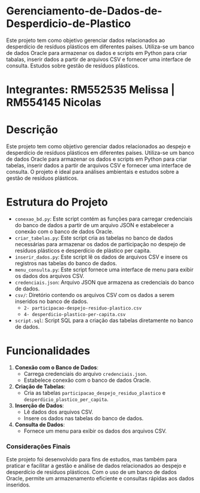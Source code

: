 # Gerenciamento-de-Dados-de-Desperdicio-de-Plastico
Este projeto tem como objetivo gerenciar dados relacionados ao desperdício de resíduos plásticos em diferentes países. Utiliza-se um banco de dados Oracle para armazenar os dados e scripts em Python para criar tabalas, inserir dados a partir de arquivos CSV e fornecer uma interface de consulta. Estudos sobre gestão de resíduos plásticos.
 
# Integrantes: RM552535 Melissa | RM554145 Nicolas
 
# Descrição
Este projeto tem como objetivo gerenciar dados relacionados ao despejo e desperdício de resíduos plásticos em diferentes países. Utiliza-se um banco de dados Oracle para armazenar os dados e scripts em Python para criar tabelas, inserir dados a partir de arquivos CSV e fornecer uma interface de consulta. O projeto é ideal para análises ambientais e estudos sobre a gestão de resíduos plásticos.
# Estrutura do Projeto
- `conexao_bd.py`: Este script contém as funções para carregar credenciais do banco de dados a partir de um arquivo JSON e estabelecer a conexão com o banco de dados Oracle.
- `criar_tabelas.py`: Este script cria as tabelas no banco de dados necessárias para armazenar os dados de participação no despejo de resíduos plásticos e desperdício de plástico per capita.
- `inserir_dados.py`: Este script lê os dados de arquivos CSV e insere os registros nas tabelas do banco de dados.
- `menu_consulta.py`: Este script fornece uma interface de menu para exibir os dados dos arquivos CSV.
- `credenciais.json`: Arquivo JSON que armazena as credenciais do banco de dados.
- `csv/`: Diretório contendo os arquivos CSV com os dados a serem inseridos no banco de dados.
  - `2- participacao-despejo-residuo-plastico.csv`
  - `4- desperdicio-plastico-per-capita.csv`
- `script.sql`: Script SQL para a criação das tabelas diretamente no banco de dados.
# Funcionalidades
1. **Conexão com o Banco de Dados**:
    - Carrega credenciais do arquivo `credenciais.json`.
    - Estabelece conexão com o banco de dados Oracle.
2. **Criação de Tabelas**:
    - Cria as tabelas `participacao_despejo_residuo_plastico` e `desperdicio_plastico_per_capita`.
3. **Inserção de Dados**:
    - Lê dados dos arquivos CSV.
    - Insere os dados nas tabelas do banco de dados.
4. **Consulta de Dados**:
    - Fornece um menu para exibir os dados dos arquivos CSV.

### Considerações Finais
Este projeto foi desenvolvido para fins de estudos, mas também para praticar e facilitar a gestão e análise de dados relacionados ao despejo e desperdício de resíduos plásticos. Com o uso de um banco de dados Oracle, permite um armazenamento eficiente e consultas rápidas aos dados inseridos.
